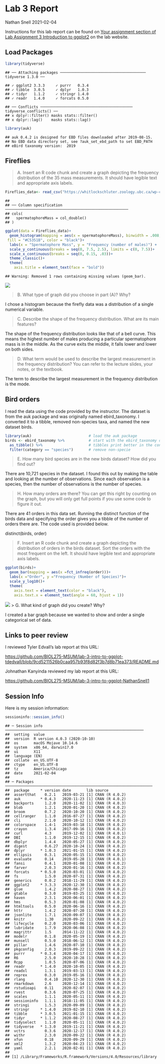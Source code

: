 Lab 3 Report
================
Nathan Snell
2021-02-04

Instructions for this lab report can be found on [Your assignment
section of Lab Assignment 3 Introduction to
ggplot2](https://biol275-msum.github.io/introduction-to-ggplot2.html#your-assignment)
on the lab website.

## Load Packages

``` r
library(tidyverse)
```

    ## ── Attaching packages ─────────────────────────────────────── tidyverse 1.3.0 ──

    ## ✓ ggplot2 3.3.3     ✓ purrr   0.3.4
    ## ✓ tibble  3.0.5     ✓ dplyr   1.0.3
    ## ✓ tidyr   1.1.2     ✓ stringr 1.4.0
    ## ✓ readr   1.4.0     ✓ forcats 0.5.0

    ## ── Conflicts ────────────────────────────────────────── tidyverse_conflicts() ──
    ## x dplyr::filter() masks stats::filter()
    ## x dplyr::lag()    masks stats::lag()

``` r
library(auk)
```

    ## auk 0.4.2 is designed for EBD files downloaded after 2019-08-15. 
    ## No EBD data directory set, see ?auk_set_ebd_path to set EBD_PATH 
    ## eBird taxonomy version:  2019

## Fireflies

> A. Insert an R code chunk and create a graph depicting the frequency
> distribution of the 35 mass measurements. It should have legible text
> and appropriate axis labels.

``` r
Fireflies_data<- read_csv("https://whitlockschluter.zoology.ubc.ca/wp-content/data/chapter02/chap02q19FireflySpermatophoreMass.csv")
```

    ## 
    ## ── Column specification ────────────────────────────────────────────────────────
    ## cols(
    ##   spermatophoreMass = col_double()
    ## )

``` r
ggplot(data = Fireflies_data)+
  geom_histogram(mapping = aes(x = spermatophoreMass), binwidth = .008,
 fill = "#C5351B", color = "black")+
  labs(x = "Spermatophore Mass", y = "Frequency (number of males)") +
  scale_y_continuous(breaks = seq(0, 7.5, 2.5), limits = c(0, 7.5))+ 
  scale_x_continuous(breaks = seq(0, 0.15, .03))+
  theme_classic()+
  theme(
    axis.title = element_text(face = "bold"))
```

    ## Warning: Removed 1 rows containing missing values (geom_bar).

![](lab-report_files/figure-gfm/unnamed-chunk-2-1.png)<!-- -->

> B. What type of graph did you choose in part (A)? Why?

I chose a histogram because the firefly data was a distribution of a
single numerical variable.

> C. Describe the shape of the frequency distribution. What are its main
> features?

The shape of the frequency distribution looks like that of a bell curve.
This means the highest number of males producing a particular
spermatophore mass is in the middle. As the curve exits the middle, it
falls lower and lower on both sides.

> D. What term would be used to describe the largest measurement in the
> frequency distribution? You can refer to the lecture slides, your
> notes, or the textbook.

The term to describe the largest measurement in the frequency
distribution is the mode.

## Bird orders

I read the data using the code provided by the instructor. The dataset
is from the auk package and was originally named ebird\_taxonomy. I
converted it to a tibble, removed non-species taxa, and named the new
dataset birds.

``` r
library(auk)                          # load the auk package
birds <- ebird_taxonomy %>%           # start with the ebird_taxonomy data
  as_tibble() %>%                     # tibbles print better in the console
  filter(category == "species")       # remove non-specie
```

> E. How many bird species are in the new birds dataset? How did you
> find out?

There are 10,721 species in the dataset. I found this out by making the
table and looking at the number of observations. Since each observation
is a species, then the number of observations is the number of species.

> H. How many orders are there? You can get this right by counting on
> the graph, but you will only get full points if you use some code to
> figure it out.

There are 41 orders in this data set. Running the distinct function of
the birds data and specifying the order gives you a tibble of the number
of orders there are. The code used is provided below.

distinct(birds, order)

> F. Insert an R code chunk and create a graph depicting the
> distribution of orders in the birds dataset. Sort the orders with the
> most frequent on the left. It should have legible text and appropriate
> axis labels.

``` r
ggplot(birds)+
  geom_bar(mapping = aes(x =fct_infreq(order)))+ 
  labs(x ="Order", y ="Frequency (Number of Species)")+
  scale_y_log10()+  
  theme(
    axis.text = element_text(color = "black"),
    axis.text.x = element_text(angle = 60, hjust = 1))
```

![](lab-report_files/figure-gfm/unnamed-chunk-4-1.png)<!-- --> \> G.
What kind of graph did you create? Why?

I created a bar graph because we wanted to show and order a single
categorical set of data.

## Links to peer review

I reviewed Tyler Edvall’s lab report at this URL:

<https://github.com/BIOL275-MSUM/lab-3-intro-to-ggplot-tdedvall/blob/9cd5211526b0caa957b93f8d82f3b7d8b71ea373/README.md>

Johnathan Kanyinda reviewed my lab report at this URL:

<https://github.com/BIOL275-MSUM/lab-3-intro-to-ggplot-NathanSnell1>

## Session Info

Here is my session information:

``` r
sessioninfo::session_info()
```

    ## ─ Session info ───────────────────────────────────────────────────────────────
    ##  setting  value                       
    ##  version  R version 4.0.3 (2020-10-10)
    ##  os       macOS Mojave 10.14.6        
    ##  system   x86_64, darwin17.0          
    ##  ui       X11                         
    ##  language (EN)                        
    ##  collate  en_US.UTF-8                 
    ##  ctype    en_US.UTF-8                 
    ##  tz       America/Chicago             
    ##  date     2021-02-04                  
    ## 
    ## ─ Packages ───────────────────────────────────────────────────────────────────
    ##  package     * version date       lib source        
    ##  assertthat    0.2.1   2019-03-21 [1] CRAN (R 4.0.2)
    ##  auk         * 0.4.3   2020-11-23 [1] CRAN (R 4.0.2)
    ##  backports     1.2.0   2020-11-02 [1] CRAN (R 4.0.3)
    ##  blob          1.2.1   2020-01-20 [1] CRAN (R 4.0.2)
    ##  broom         0.7.2   2020-10-20 [1] CRAN (R 4.0.2)
    ##  cellranger    1.1.0   2016-07-27 [1] CRAN (R 4.0.2)
    ##  cli           2.1.0   2020-10-12 [1] CRAN (R 4.0.2)
    ##  colorspace    1.4-1   2019-03-18 [1] CRAN (R 4.0.2)
    ##  crayon        1.3.4   2017-09-16 [1] CRAN (R 4.0.2)
    ##  curl          4.3     2019-12-02 [1] CRAN (R 4.0.1)
    ##  DBI           1.1.0   2019-12-15 [1] CRAN (R 4.0.2)
    ##  dbplyr        1.4.4   2020-05-27 [1] CRAN (R 4.0.2)
    ##  digest        0.6.27  2020-10-24 [1] CRAN (R 4.0.2)
    ##  dplyr       * 1.0.3   2021-01-15 [1] CRAN (R 4.0.2)
    ##  ellipsis      0.3.1   2020-05-15 [1] CRAN (R 4.0.2)
    ##  evaluate      0.14    2019-05-28 [1] CRAN (R 4.0.1)
    ##  fansi         0.4.1   2020-01-08 [1] CRAN (R 4.0.2)
    ##  farver        2.0.3   2020-01-16 [1] CRAN (R 4.0.2)
    ##  forcats     * 0.5.0   2020-03-01 [1] CRAN (R 4.0.2)
    ##  fs            1.5.0   2020-07-31 [1] CRAN (R 4.0.2)
    ##  generics      0.0.2   2018-11-29 [1] CRAN (R 4.0.2)
    ##  ggplot2     * 3.3.3   2020-12-30 [1] CRAN (R 4.0.2)
    ##  glue          1.4.2   2020-08-27 [1] CRAN (R 4.0.2)
    ##  gtable        0.3.0   2019-03-25 [1] CRAN (R 4.0.2)
    ##  haven         2.3.1   2020-06-01 [1] CRAN (R 4.0.2)
    ##  hms           0.5.3   2020-01-08 [1] CRAN (R 4.0.2)
    ##  htmltools     0.5.0   2020-06-16 [1] CRAN (R 4.0.2)
    ##  httr          1.4.2   2020-07-20 [1] CRAN (R 4.0.2)
    ##  jsonlite      1.7.1   2020-09-07 [1] CRAN (R 4.0.2)
    ##  knitr         1.30    2020-09-22 [1] CRAN (R 4.0.2)
    ##  lifecycle     0.2.0   2020-03-06 [1] CRAN (R 4.0.2)
    ##  lubridate     1.7.9   2020-06-08 [1] CRAN (R 4.0.2)
    ##  magrittr      1.5     2014-11-22 [1] CRAN (R 4.0.2)
    ##  modelr        0.1.8   2020-05-19 [1] CRAN (R 4.0.2)
    ##  munsell       0.5.0   2018-06-12 [1] CRAN (R 4.0.2)
    ##  pillar        1.4.6   2020-07-10 [1] CRAN (R 4.0.2)
    ##  pkgconfig     2.0.3   2019-09-22 [1] CRAN (R 4.0.2)
    ##  purrr       * 0.3.4   2020-04-17 [1] CRAN (R 4.0.2)
    ##  R6            2.5.0   2020-10-28 [1] CRAN (R 4.0.2)
    ##  Rcpp          1.0.5   2020-07-06 [1] CRAN (R 4.0.2)
    ##  readr       * 1.4.0   2020-10-05 [1] CRAN (R 4.0.2)
    ##  readxl        1.3.1   2019-03-13 [1] CRAN (R 4.0.2)
    ##  reprex        0.3.0   2019-05-16 [1] CRAN (R 4.0.2)
    ##  rlang         0.4.10  2020-12-30 [1] CRAN (R 4.0.2)
    ##  rmarkdown     2.6     2020-12-14 [1] CRAN (R 4.0.2)
    ##  rstudioapi    0.11    2020-02-07 [1] CRAN (R 4.0.2)
    ##  rvest         0.3.6   2020-07-25 [1] CRAN (R 4.0.2)
    ##  scales        1.1.1   2020-05-11 [1] CRAN (R 4.0.2)
    ##  sessioninfo   1.1.1   2018-11-05 [1] CRAN (R 4.0.2)
    ##  stringi       1.5.3   2020-09-09 [1] CRAN (R 4.0.2)
    ##  stringr     * 1.4.0   2019-02-10 [1] CRAN (R 4.0.2)
    ##  tibble      * 3.0.5   2021-01-15 [1] CRAN (R 4.0.2)
    ##  tidyr       * 1.1.2   2020-08-27 [1] CRAN (R 4.0.2)
    ##  tidyselect    1.1.0   2020-05-11 [1] CRAN (R 4.0.2)
    ##  tidyverse   * 1.3.0   2019-11-21 [1] CRAN (R 4.0.2)
    ##  vctrs         0.3.6   2020-12-17 [1] CRAN (R 4.0.2)
    ##  withr         2.3.0   2020-09-22 [1] CRAN (R 4.0.2)
    ##  xfun          0.18    2020-09-29 [1] CRAN (R 4.0.2)
    ##  xml2          1.3.2   2020-04-23 [1] CRAN (R 4.0.2)
    ##  yaml          2.2.1   2020-02-01 [1] CRAN (R 4.0.2)
    ## 
    ## [1] /Library/Frameworks/R.framework/Versions/4.0/Resources/library
